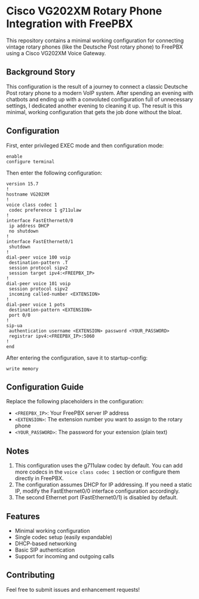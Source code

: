 # Cisco VG202XM Rotary Phone Integration with FreePBX

This repository contains a minimal working configuration for connecting vintage rotary phones (like the Deutsche Post rotary phone) to FreePBX using a Cisco VG202XM Voice Gateway.

## Background Story

This configuration is the result of a journey to connect a classic Deutsche Post rotary phone to a modern VoIP system. After spending an evening with chatbots and ending up with a convoluted configuration full of unnecessary settings, I dedicated another evening to cleaning it up. The result is this minimal, working configuration that gets the job done without the bloat.

## Configuration

First, enter privileged EXEC mode and then configuration mode:
```cisco
enable
configure terminal
```

Then enter the following configuration:
```cisco
version 15.7
!
hostname VG202XM
!
voice class codec 1
 codec preference 1 g711ulaw
!
interface FastEthernet0/0
 ip address DHCP
 no shutdown
!
interface FastEthernet0/1
 shutdown
!
dial-peer voice 100 voip
 destination-pattern .T
 session protocol sipv2
 session target ipv4:<FREEPBX_IP>
!
dial-peer voice 101 voip
 session protocol sipv2
 incoming called-number <EXTENSION>
!
dial-peer voice 1 pots
 destination-pattern <EXTENSION>
 port 0/0
!
sip-ua
 authentication username <EXTENSION> password <YOUR_PASSWORD>
 registrar ipv4:<FREEPBX_IP>:5060
!
end
```

After entering the configuration, save it to startup-config:
```cisco
write memory
```

## Configuration Guide

Replace the following placeholders in the configuration:
- `<FREEPBX_IP>`: Your FreePBX server IP address
- `<EXTENSION>`: The extension number you want to assign to the rotary phone
- `<YOUR_PASSWORD>`: The password for your extension (plain text)

## Notes

1. This configuration uses the g711ulaw codec by default. You can add more codecs in the `voice class codec 1` section or configure them directly in FreePBX.
2. The configuration assumes DHCP for IP addressing. If you need a static IP, modify the FastEthernet0/0 interface configuration accordingly.
3. The second Ethernet port (FastEthernet0/1) is disabled by default.

## Features

- Minimal working configuration
- Single codec setup (easily expandable)
- DHCP-based networking
- Basic SIP authentication
- Support for incoming and outgoing calls

## Contributing

Feel free to submit issues and enhancement requests!
